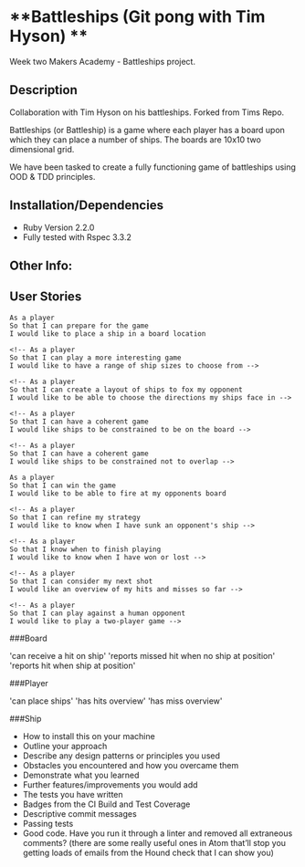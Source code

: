 **Battleships (Git pong with Tim Hyson) **
============================================
Week two Makers Academy - Battleships project.

Description
------------

Collaboration with Tim Hyson on his battleships. Forked from Tims Repo.

Battleships (or Battleship) is a game where each player has a board upon which they can place a number of ships. The boards are 10x10 two dimensional grid.

We have been tasked to create a fully functioning game of battleships using OOD & TDD principles.

Installation/Dependencies
--------------------------
- Ruby Version 2.2.0
- Fully tested with Rspec 3.3.2

Other Info:
------------


User Stories
------------
```
As a player
So that I can prepare for the game
I would like to place a ship in a board location

<!-- As a player
So that I can play a more interesting game
I would like to have a range of ship sizes to choose from -->

<!-- As a player
So that I can create a layout of ships to fox my opponent
I would like to be able to choose the directions my ships face in -->

<!-- As a player
So that I can have a coherent game
I would like ships to be constrained to be on the board -->

<!-- As a player
So that I can have a coherent game
I would like ships to be constrained not to overlap -->

As a player
So that I can win the game
I would like to be able to fire at my opponents board

<!-- As a player
So that I can refine my strategy
I would like to know when I have sunk an opponent's ship -->

<!-- As a player
So that I know when to finish playing
I would like to know when I have won or lost -->

<!-- As a player
So that I can consider my next shot
I would like an overview of my hits and misses so far -->

<!-- As a player
So that I can play against a human opponent
I would like to play a two-player game -->
```

###Board
  <!-- 'can have a ship' -->
  'can receive a hit on ship'
  'reports missed hit when no ship at position'
  'reports hit when ship at position'

###Player
  <!-- 'has a board'
  'has ships' -->
  'can place ships'
  'has hits overview'
  'has miss overview'

###Ship
  <!-- 'has a position when created' -->

- How to install this on your machine
- Outline your approach
- Describe any design patterns or principles you used
- Obstacles you encountered and how you overcame them
- Demonstrate what you learned
- Further features/improvements you would add
- The tests you have written
- Badges  from the CI Build and Test Coverage
- Descriptive commit messages
- Passing tests
- Good code. Have you run it through a linter and removed all extraneous comments?
  (there are some really useful ones in Atom that’ll stop you getting loads of emails
  from the Hound check that I can show you)
